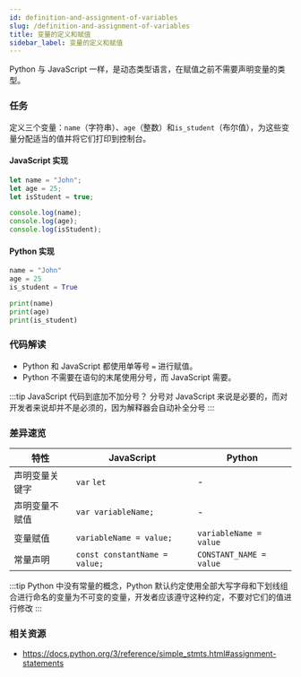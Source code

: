 ```yaml
---
id: definition-and-assignment-of-variables
slug: /definition-and-assignment-of-variables
title: 变量的定义和赋值
sidebar_label: 变量的定义和赋值
---
```


Python 与 JavaScript 一样，是动态类型语言，在赋值之前不需要声明变量的类型。

### 任务

定义三个变量：`name`（字符串）、`age`（整数）和`is_student`（布尔值），为这些变量分配适当的值并将它们打印到控制台。

#### JavaScript 实现

```javascript
let name = "John";
let age = 25;
let isStudent = true;

console.log(name);
console.log(age);
console.log(isStudent);
```

#### Python 实现

```python
name = "John"
age = 25
is_student = True

print(name)
print(age)
print(is_student)
```

### 代码解读
- Python 和 JavaScript 都使用单等号 `=` 进行赋值。
- Python 不需要在语句的末尾使用分号，而 JavaScript 需要。

:::tip JavaScript 代码到底加不加分号？
分号对 JavaScript 来说是必要的，而对开发者来说却并不是必须的，因为解释器会自动补全分号
:::

### 差异速览

| 特性 | JavaScript | Python |
|---------|------------|--------|
| 声明变量关键字 | `var` `let` | - |
| 声明变量不赋值 | `var variableName;` | - |
| 变量赋值 | `variableName = value;` | `variableName = value` |
| 常量声明 | `const constantName = value;` | `CONSTANT_NAME = value` |

:::tip
Python 中没有常量的概念，Python 默认约定使用全部大写字母和下划线组合进行命名的变量为不可变的变量，开发者应该遵守这种约定，不要对它们的值进行修改
:::

### 相关资源

- https://docs.python.org/3/reference/simple_stmts.html#assignment-statements


